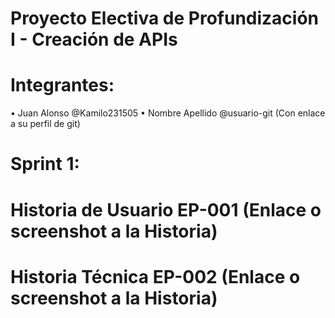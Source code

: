 # Proyecto Electiva de Profundización I - Creación de APIs
# Integrantes:
• Juan Alonso @Kamilo231505
• Nombre Apellido @usuario-git (Con enlace a su perfil de git)
# Sprint 1:
# Historia de Usuario EP-001 (Enlace o screenshot a la Historia)
# Historia Técnica EP-002 (Enlace o screenshot a la Historia)
